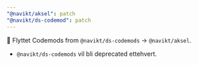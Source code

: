 ```yaml
---
"@navikt/aksel": patch
"@navikt/ds-codemod": patch
---
```


:truck: Flyttet Codemods from `@navikt/ds-codemods` -> `@navikt/aksel`.

- `@navikt/ds-codemods` vil bli deprecated ettehvert.
